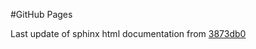 #GitHub Pages

Last update of sphinx html documentation from [3873db0](https://github.com/iai-group/DialogueKit/tree/3873db06abd51e7bd1f39b875c4e21aa999b17f4)
